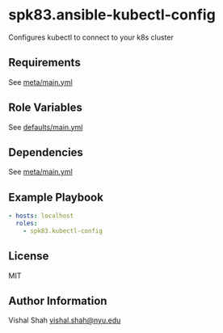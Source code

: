 spk83.ansible-kubectl-config
=============================

Configures kubectl to connect to your k8s cluster

Requirements
------------

See [meta/main.yml](meta/main.yml)

Role Variables
--------------

See [defaults/main.yml](defaults/main.yml)

Dependencies
------------

See [meta/main.yml](meta/main.yml)

Example Playbook
----------------

```yml
- hosts: localhost
  roles:
    - spk83.kubectl-config
```

License
-------

MIT

Author Information
------------------

Vishal Shah vishal.shah@nyu.edu
